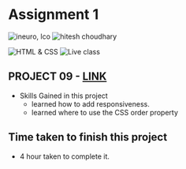 # Assignment 1

![ineuro, lco](https://img.shields.io/badge/iNeuron-LCO-green)
![hitesh choudhary](https://img.shields.io/badge/Hitesh--Choudhary-Full--stack--JS--bootcamp-red)

![HTML & CSS](https://img.shields.io/badge/HTML-CSS-orange)
![Live class](https://img.shields.io/badge/LIVE--CLASS-PROJECT--9-lightgrey)

## PROJECT 09 - [LINK ](https://liveproj-09.netlify.app/)

-   Skills Gained in this project
    -   learned how to add responsiveness.
    -  learned where to use the CSS order property

## Time taken to finish this project

-   4 hour taken to complete it.




